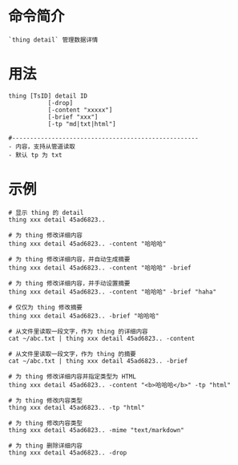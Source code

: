 # 命令简介 

    `thing detail` 管理数据详情

# 用法

    thing [TsID] detail ID
               [-drop]
               [-content "xxxxx"]
               [-brief "xxx"]
               [-tp "md|txt|html"]
               
    #----------------------------------------------------
    - 内容，支持从管道读取
    - 默认 tp 为 txt

# 示例
    
    # 显示 thing 的 detail
    thing xxx detail 45ad6823..
       
    # 为 thing 修改详细内容
    thing xxx detail 45ad6823.. -content "哈哈哈"
    
    # 为 thing 修改详细内容，并自动生成摘要
    thing xxx detail 45ad6823.. -content "哈哈哈" -brief
    
    # 为 thing 修改详细内容，并手动设置摘要
    thing xxx detail 45ad6823.. -content "哈哈哈" -brief "haha"
    
    # 仅仅为 thing 修改摘要
    thing xxx detail 45ad6823.. -brief "哈哈哈"
    
    # 从文件里读取一段文字，作为 thing 的详细内容
    cat ~/abc.txt | thing xxx detail 45ad6823.. -content
    
    # 从文件里读取一段文字，作为 thing 的摘要
    cat ~/abc.txt | thing xxx detail 45ad6823.. -brief  
        
    # 为 thing 修改详细内容并指定类型为 HTML
    thing xxx detail 45ad6823.. -content "<b>哈哈哈</b>" -tp "html"
    
    # 为 thing 修改内容类型
    thing xxx detail 45ad6823.. -tp "html"
    
    # 为 thing 修改内容类型
    thing xxx detail 45ad6823.. -mime "text/markdown"
        
    # 为 thing 删除详细内容
    thing xxx detail 45ad6823.. -drop
